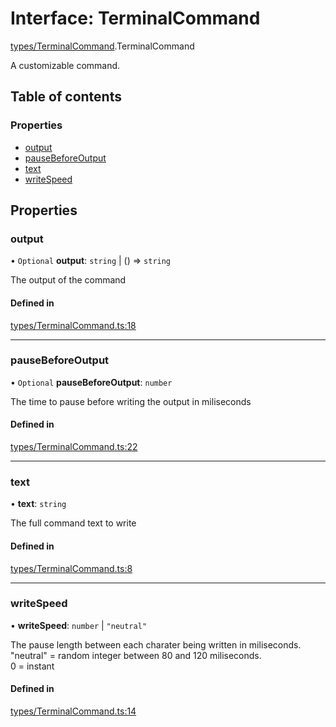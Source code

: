 # Interface: TerminalCommand

[types/TerminalCommand](../wiki/types.TerminalCommand).TerminalCommand

A customizable command.

## Table of contents

### Properties

- [output](../wiki/types.TerminalCommand.TerminalCommand#output)
- [pauseBeforeOutput](../wiki/types.TerminalCommand.TerminalCommand#pausebeforeoutput)
- [text](../wiki/types.TerminalCommand.TerminalCommand#text)
- [writeSpeed](../wiki/types.TerminalCommand.TerminalCommand#writespeed)

## Properties

### output

• `Optional` **output**: `string` \| () => `string`

The output of the command

#### Defined in

[types/TerminalCommand.ts:18](https://github.com/LucEnden/unix-terminal-emulator/blob/4d05a56/src/types/TerminalCommand.ts#L18)

___

### pauseBeforeOutput

• `Optional` **pauseBeforeOutput**: `number`

The time to pause before writing the output in miliseconds

#### Defined in

[types/TerminalCommand.ts:22](https://github.com/LucEnden/unix-terminal-emulator/blob/4d05a56/src/types/TerminalCommand.ts#L22)

___

### text

• **text**: `string`

The full command text to write

#### Defined in

[types/TerminalCommand.ts:8](https://github.com/LucEnden/unix-terminal-emulator/blob/4d05a56/src/types/TerminalCommand.ts#L8)

___

### writeSpeed

• **writeSpeed**: `number` \| ``"neutral"``

The pause length between each charater being written in miliseconds.  
"neutral" = random integer between 80 and 120 miliseconds.  
0 = instant

#### Defined in

[types/TerminalCommand.ts:14](https://github.com/LucEnden/unix-terminal-emulator/blob/4d05a56/src/types/TerminalCommand.ts#L14)
